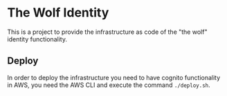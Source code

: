 # The Wolf Identity
This is a project to provide the infrastructure as code of the "the wolf" identity functionality.

## Deploy
In order to deploy the infrastructure you need to have cognito functionality in AWS, you need the
AWS CLI and execute the command `./deploy.sh`.
